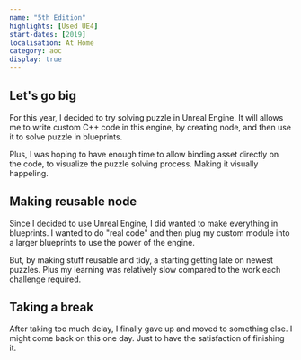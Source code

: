 ```yaml
---
name: "5th Edition"
highlights: [Used UE4]
start-dates: [2019]
localisation: At Home
category: aoc
display: true
---
```

<!---
Gregoire Boiron <gregoire.boiron@gmail.com>
Copyright (c) 2018-2021 Gregoire Boiron  All Rights Reserved.
--->

## Let's go big
For this year, I decided to try solving puzzle in Unreal Engine.
It will allows me to write custom C++ code in this engine, by creating node, and then use it to solve puzzle in blueprints.

Plus, I was hoping to have enough time to allow binding asset directly on the code, to visualize the puzzle solving process. Making it visually happeling.

## Making reusable node
Since I decided to use Unreal Engine, I did wanted to make everything in blueprints.
I wanted to do "real code" and then plug my custom module into a larger blueprints to use the power of the engine.

But, by making stuff reusable and tidy, a starting getting late on newest puzzles. Plus my learning was relatively slow compared to the work each challenge required.

## Taking a break
After taking too much delay, I finally gave up and moved to something else.
I might come back on this one day. Just to have the satisfaction of finishing it.